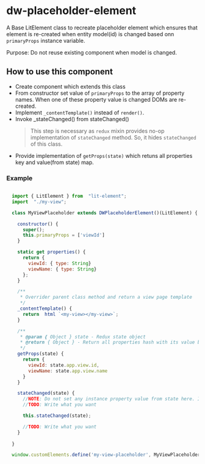 # dw-placeholder-element
A Base LitElement class to recreate placeholder element which ensures that element is re-created when entity model(id) is changed based onn `primaryProps` instance variable.

Purpose: Do not reuse existing component when model is changed.


## How to use this component
  - Create component which extends this class
  - From constructor set value of `primaryProps` to the array of property names. When one of these property value is changed DOMs are re-created.
  - Implement `_contentTemplate()` instead of `render()`.
  - Invoke _stateChanged() from stateChanged()
    > This step is necessary as `redux` mixin provides no-op implementation of `stateChanged` method. So, it hides `stateChanged` of this class.
  - Provide implementation of `getProps(state)` which retuns all properties key and value(from state) map.

### Example  
  ```javascript

    import { LitElement } from  "lit-element";
    import  "./my-view";

    class MyViewPlaceholder extends DWPlaceholderElement()(LitElement) {

      constructor() {
        super();
        this.primaryProps = ['viewId']
      }

      static get properties() {
        return {
          viewId: { type: String}
          viewName: { type: String}
        };
      }

      /**
       * Overrider parent class method and return a view page template
       */
      _contentTemplate() {
        return  html `<my-view></my-view>`;
      }

      /**
       * @param { Object } state - Redux state object
       * @return { Object } - Return all properties hash with its value based on given state
       */
      getProps(state) {
        return {
          viewId: state.app.view.id,
          viewName: state.app.view.name
        }
      }

      stateChanged(state) {
        //NOTE: Do not set any instance property value from state here. It will be set by extended class
        //TODO: Write what you want

        this.stateChanged(state);

        //TODO: Write what you want
      }
      
    }

    window.customElements.define('my-view-placeholder', MyViewPlaceholder);
  ```

